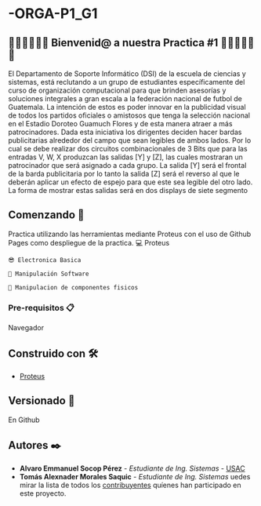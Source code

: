 # -ORGA-P1_G1
## 🥇🥇🥇🤗🤗🤗  Bienvenid@ a nuestra Practica #1  🤗🤗🤗🥇🥇🥇
El Departamento de Soporte Informático (DSI) de la escuela de ciencias y sistemas, está reclutando a
un grupo de estudiantes específicamente del curso de organización computacional para que brinden
asesorías y soluciones integrales a gran escala a la federación nacional de futbol de Guatemala. La
intención de estos es poder innovar en la publicidad visual de todos los partidos oficiales o amistosos
que tenga la selección nacional en el Estadio Doroteo Guamuch Flores y de esta manera atraer a más
patrocinadores.
Dada esta iniciativa los dirigentes deciden hacer bardas publicitarias alrededor del campo que sean
legibles de ambos lados.
Por lo cual se debe realizar dos circuitos combinacionales de 3 Bits que para las entradas V, W, X
produzcan las salidas [Y] y [Z], las cuales mostraran un patrocinador que será asignado a cada grupo.
La salida [Y] será el frontal de la barda publicitaria por lo tanto la salida [Z] será el reverso al que le
deberán aplicar un efecto de espejo para que este sea legible del otro lado.
La forma de mostrar estas salidas será en dos displays de siete segmento
## Comenzando 🚀

Practica utilizando las herramientas mediante Proteus con el uso de Github Pages como despliegue de la practica.
    💻 Proteus
    
    😎 Electronica Basica 
    
    🎃 Manipulación Software
    
    🎇 Manipulacion de componentes fisicos

### Pre-requisitos 📋

Navegador


## Construido con 🛠️

* [Proteus](https://store.steampowered.com/app/219680/Proteus/?l=spanish) 

## Versionado 📌
En Github 

## Autores ✒️

* **Alvaro Emmanuel Socop Pérez** - *Estudiante de Ing. Sistemas* - [USAC](https://github.com/Alvaro-SP)
* **Tomás Alexnader Morales Saquic** - *Estudiante de Ing. Sistemas*
uedes mirar la lista de todos los [contribuyentes](https://github.com/your/project/contributors) quíenes han participado en este proyecto. 
